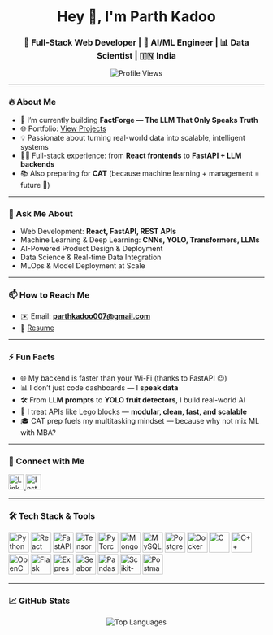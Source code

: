 <h1 align="center">Hey 👋, I'm Parth Kadoo</h1>
<h3 align="center">🚀 Full-Stack Web Developer | 🧠 AI/ML Engineer | 📊 Data Scientist | 🇮🇳 India</h3>

<p align="center">
  <img src="https://komarev.com/ghpvc/?username=parth7007&label=Profile%20views&color=0e75b6&style=flat" alt="Profile Views" />
</p>

---

### 🔥 About Me

- 🔭 I’m currently building **FactForge — The LLM That Only Speaks Truth**  
- 🌐 Portfolio: [View Projects](https://portfolio-jade-six-17.vercel.app/)  
- 💡 Passionate about turning real-world data into scalable, intelligent systems  
- 🧑‍💻 Full-stack experience: from **React frontends** to **FastAPI + LLM backends**  
- 📚 Also preparing for **CAT** (because machine learning + management = future 💼)

---

### 💬 Ask Me About

- Web Development: **React, FastAPI, REST APIs**
- Machine Learning & Deep Learning: **CNNs, YOLO, Transformers, LLMs**
- AI-Powered Product Design & Deployment
- Data Science & Real-time Data Integration
- MLOps & Model Deployment at Scale

---

### 📫 How to Reach Me

- ✉️ Email: **parthkadoo007@gmail.com**  
- 📄 [Resume](https://1drv.ms/b/c/086110ac18fe337d/Ea02bL4zg91ColN_KQ5xtIkBKeJbSkpJ8PWALYudaaYyqQ?e=QeuRLW)

---

### ⚡ Fun Facts

- 🌐 My backend is faster than your Wi-Fi (thanks to FastAPI 😉)  
- 📊 I don’t just code dashboards — I **speak data**  
- 🛠️ From **LLM prompts** to **YOLO fruit detectors**, I build real-world AI  
- 🔗 I treat APIs like Lego blocks — **modular, clean, fast, and scalable**  
- 🎓 CAT prep fuels my multitasking mindset — because why not mix ML with MBA?

---

### 🤝 Connect with Me

<p align="left">
  <a href="https://linkedin.com/in/parth-kadoo-7117b425a" target="blank">
    <img src="https://cdn.jsdelivr.net/gh/devicons/devicon/icons/linkedin/linkedin-original.svg" alt="LinkedIn" width="30" />
  </a>
  <a href="https://www.instagram.com/parth_kadoo007/" target="blank">
    <img src="https://cdn.jsdelivr.net/gh/devicons/devicon/icons/instagram/instagram-original.svg" alt="Instagram" width="30" />
  </a>
</p>

---

### 🛠️ Tech Stack & Tools

<p align="left">
  <img src="https://cdn.jsdelivr.net/gh/devicons/devicon/icons/python/python-original.svg" alt="Python" width="40" />
  <img src="https://cdn.jsdelivr.net/gh/devicons/devicon/icons/react/react-original.svg" alt="React" width="40" />
  <img src="https://cdn.jsdelivr.net/gh/devicons/devicon/icons/fastapi/fastapi-original.svg" alt="FastAPI" width="40" />
  <img src="https://cdn.jsdelivr.net/gh/devicons/devicon/icons/tensorflow/tensorflow-original.svg" alt="TensorFlow" width="40" />
  <img src="https://cdn.jsdelivr.net/gh/devicons/devicon/icons/pytorch/pytorch-original.svg" alt="PyTorch" width="40" />
  <img src="https://cdn.jsdelivr.net/gh/devicons/devicon/icons/mongodb/mongodb-original.svg" alt="MongoDB" width="40" />
  <img src="https://cdn.jsdelivr.net/gh/devicons/devicon/icons/mysql/mysql-original.svg" alt="MySQL" width="40" />
  <img src="https://cdn.jsdelivr.net/gh/devicons/devicon/icons/postgresql/postgresql-original.svg" alt="PostgreSQL" width="40" />
  <img src="https://cdn.jsdelivr.net/gh/devicons/devicon/icons/docker/docker-original.svg" alt="Docker" width="40" />
  <img src="https://cdn.jsdelivr.net/gh/devicons/devicon/icons/c/c-original.svg" alt="C" width="40" />
  <img src="https://cdn.jsdelivr.net/gh/devicons/devicon/icons/cplusplus/cplusplus-original.svg" alt="C++" width="40" />
  <img src="https://cdn.jsdelivr.net/gh/devicons/devicon/icons/opencv/opencv-original.svg" alt="OpenCV" width="40" />
  <img src="https://cdn.jsdelivr.net/gh/devicons/devicon/icons/flask/flask-original.svg" alt="Flask" width="40" />
  <img src="https://cdn.jsdelivr.net/gh/devicons/devicon/icons/express/express-original.svg" alt="ExpressJS" width="40" />
  <img src="https://cdn.jsdelivr.net/gh/devicons/devicon/icons/seaborn/seaborn-original.svg" alt="Seaborn" width="40" />
  <img src="https://cdn.jsdelivr.net/gh/devicons/devicon/icons/pandas/pandas-original.svg" alt="Pandas" width="40" />
  <img src="https://cdn.jsdelivr.net/gh/devicons/devicon/icons/scikit-learn/scikit-learn-original.svg" alt="Scikit-Learn" width="40" />
  <img src="https://cdn.jsdelivr.net/gh/devicons/devicon/icons/postman/postman-original.svg" alt="Postman" width="40" />
</p>

---

### 📈 GitHub Stats

<p align="center">
  <img src="https://github-readme-stats.vercel.app/api/top-langs/?username=parth7007&layout=compact&theme=tokyonight" alt="Top Languages" />
</p>
